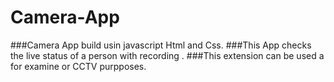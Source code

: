 # Camera-App
###Camera App build usin javascript Html and Css.
###This App checks the live status of a person with recording .
###This extension can be used a for examine or CCTV purpposes.
